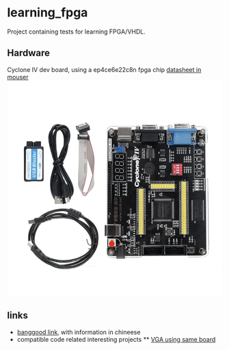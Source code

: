 # learning_fpga
Project containing tests for learning FPGA/VHDL. 
## Hardware
Cyclone IV dev board, using a ep4ce6e22c8n fpga chip [datasheet in mouser](https://www.mouser.es/datasheet/2/612/cyiv-51001-1299459.pdf)
![used board](doc/board.jpg?raw=true)
## links
 * [banggood link](https://www.banggood.com/es/ALTERA-Cyclone-IV-EP4CE6-FPGA-Development-Board-Kit-Altera-EP4CE-NIOSII-FPGA-Board-and-USB-Downloader-Infrared-Controller-p-1622523.html), with information in chineese
 * compatible code related interesting projects
 ** [VGA using same board](https://github.com/fsmiamoto/EasyFPGA-VGA)

